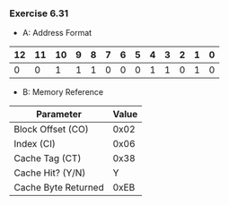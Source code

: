### Exercise 6.31

- A: Address Format

| 12     | 11     | 10     | 9     | 8      | 7     | 6      | 5     | 4      | 3      | 2      | 1      | 0      |
| ------ | ------ | ------ | ----- | ------ | ----- | ------ | ----- | ------ | ------ | ------ | ------ | ------ |
| 0      | 0      | 1      | 1     | 1      | 0     | 0      | 0     | 1      | 1      | 0      | 1      | 0      |

- B: Memory Reference

| Parameter             | Value     |
| --------------------- | --------- |
| Block Offset (CO)     | 0x02      |
| Index (CI)            | 0x06      |
| Cache Tag (CT)        | 0x38      |
| Cache Hit? (Y/N)      | Y         |
| Cache Byte Returned   | 0xEB      |
